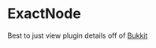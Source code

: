 ExactNode
=============

Best to just view plugin details off of [Bukkit](http://dev.bukkit.org/server-mods/exactnode/ "Bukkiit Project Link")